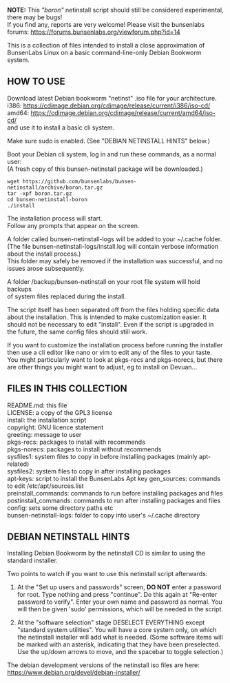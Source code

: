 **NOTE:**  This *"boron"* netinstall script should still be considered  experimental, 
there may be bugs!  
If you find any, reports are very welcome! Please visit the bunsenlabs forums: 
https://forums.bunsenlabs.org/viewforum.php?id=14  

This is a collection of files intended to install a close approximation of   
BunsenLabs Linux on a basic command-line-only Debian Bookworm system.  

HOW TO USE  
----------

Download latest Debian bookworm "netinst" .iso file for your architecture.  
i386: https://cdimage.debian.org/cdimage/release/current/i386/iso-cd/  
amd64: https://cdimage.debian.org/cdimage/release/current/amd64/iso-cd/  
and use it to install a basic cli system.  

Make sure sudo is enabled. (See "DEBIAN NETINSTALL HINTS" below.)  

Boot your Debian cli system, log in and run these commands, as a normal user:  
(A fresh copy of this bunsen-netinstall package will be downloaded.)  

    wget https://github.com/bunsenlabs/bunsen-netinstall/archive/boron.tar.gz  
    tar -xpf boron.tar.gz  
    cd bunsen-netinstall-boron  
    ./install  

The installation process will start.  
Follow any prompts that appear on the screen.  

A folder called bunsen-netinstall-logs will be added to your ~/.cache folder.  
(The file bunsen-netinstall-logs/install.log will contain verbose information   
about the install process.)  
This folder may safely be removed if the installation was successful, and no  
issues arose subsequently.  
  
A folder /backup/bunsen-netinstall on your root file system will hold backups  
of system files replaced during the install.  

The script itself has been separated off from the files holding specific data  
about the installation. This is intended to make customization easier. It 
should not be necessary to edit "install". Even if the script is upgraded in
the future, the same config files should still work.  

If you want to customize the installation process before running the installer  
then use a cli editor like nano or vim to edit any of the files to your taste.  
You might particularly want to look at pkgs-recs and pkgs-norecs, but there  
are other things you might want to adjust, eg to install on Devuan...  

FILES IN THIS COLLECTION  
------------------------

README.md: this file  
LICENSE: a copy of the GPL3 license  
install: the installation script  
copyright: GNU licence statement  
greeting: message to user  
pkgs-recs: packages to install with recommends  
pkgs-norecs: packages to install without recommends  
sysfiles1: system files to copy in before installing packages (mainly apt-related)  
sysfiles2: system files to copy in after installing packages  
apt-keys: script to install the BunsenLabs Apt key
gen_sources: commands to edit /etc/apt/sources.list  
preinstall_commands: commands to run before installing packages and files  
postinstall_commands: commands to run after installing packages and files  
config: sets some directory paths etc  
bunsen-netinstall-logs: folder to copy into user's ~/.cache directory  

DEBIAN NETINSTALL HINTS  
-----------------------

Installing Debian Bookworm by the netinstall CD is similar to using the standard 
installer.

Two points to watch if you want to use this netinstall script afterwards:

1) At the "Set up users and passwords" screen, **DO NOT** enter a password for root.
Type nothing and press "continue".
Do this again at "Re-enter password to verify".
Enter your own name and password as normal.
You will then be given 'sudo' permissions, which will be needed in the script.

2) At the "software selection" stage DESELECT EVERYTHING except "standard 
system utilities".
You will have a core system only, on which the netinstall installer will add 
what is needed.
(Some software items will be marked with an asterisk, indicating that they have
been preselected. Use the up/down arrows to move, and the spacebar to toggle 
selection.)

The debian development versions of the netinstall iso files are here:
https://www.debian.org/devel/debian-installer/
